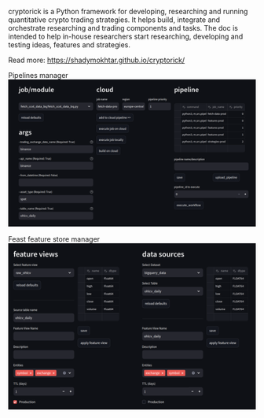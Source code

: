 cryptorick is a Python framework for developing, researching and running quantitative crypto trading strategies. It helps build, integrate and orchestrate researching and trading components and tasks. The doc is intended to help in-house researchers start researching, developing and testing ideas, features and strategies.

Read more: https://shadymokhtar.github.io/cryptorick/

Pipelines manager
![executions_pipelines_manager](docs/source/_static/pipeline_manager.png)

Feast feature store manager
![executions_pipelines_manager](docs/source/_static/feature_store_manager.png)